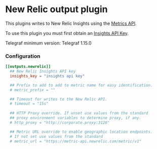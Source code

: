 # New Relic output plugin

This plugins writes to New Relic Insights using the [Metrics API][].

To use this plugin you must first obtain an [Insights API Key][].

Telegraf minimum version: Telegraf 1.15.0

### Configuration
```toml
[[outputs.newrelic]]
  ## New Relic Insights API key
  insights_key = "insights api key"

  ## Prefix to add to add to metric name for easy identification.
  # metric_prefix = ""

  ## Timeout for writes to the New Relic API.
  # timeout = "15s"
  
  ## HTTP Proxy override. If unset use values from the standard
  ## proxy environment variables to determine proxy, if any.
  # http_proxy = "http://corporate.proxy:3128"

  ## Metric URL override to enable geographic location endpoints.
  # If not set use values from the standard 
  # metric_url = "https://metric-api.newrelic.com/metric/v1"
```

[Metrics API]: https://docs.newrelic.com/docs/data-ingest-apis/get-data-new-relic/metric-api/introduction-metric-api
[Insights API Key]: https://docs.newrelic.com/docs/apis/get-started/intro-apis/types-new-relic-api-keys#user-api-key
